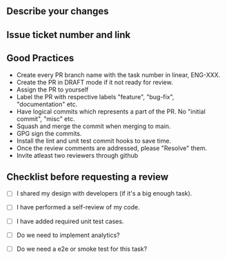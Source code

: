 ## Describe your changes

## Issue ticket number and link


## Good Practices
- Create every PR branch name with the task number in linear, ENG-XXX.
- Create the PR in DRAFT mode if it not ready for review.
- Assign the PR to yourself
- Label the PR with respective labels "feature", "bug-fix", "documentation" etc.
- Have logical commits which represents a part of the PR. No "initial commit", "misc" etc.
- Squash and merge the commit when merging to main. 
- GPG sign the commits.
- Install the lint and unit test commit hooks to save time.
- Once the review comments are addressed, please "Resolve" them.
- Invite atleast two reviewers through github

## Checklist before requesting a review
- [ ] I shared my design with developers (if it's a big enough task).
- [ ] I have performed a self-review of my code. 
- [ ] I have added required unit test cases.
- [ ] Do we need to implement analytics?
- [ ] Do we need a e2e or smoke test for this task? 

